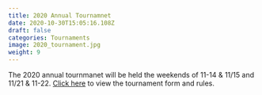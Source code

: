 ```yaml
---
title: 2020 Annual Tournamnet
date: 2020-10-30T15:05:16.108Z
draft: false
categories: Tournaments
image: 2020_tournament.jpg
weight: 9
---
```


The 2020 annual tournmanet will be held the weekends of 11-14 & 11/15 and 11/21 & 11-22.  <a href = "index.pdf" target = "blank">Click here</a> to view the tournament form and rules.